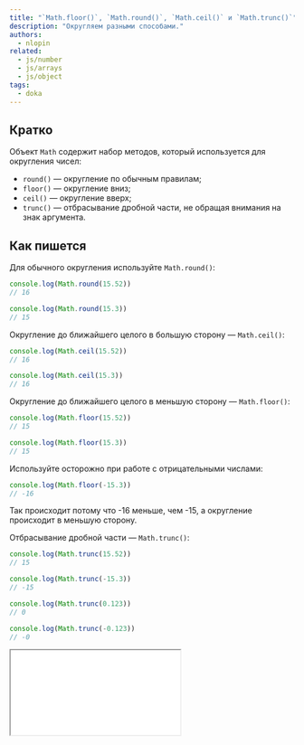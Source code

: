 ```yaml
---
title: "`Math.floor()`, `Math.round()`, `Math.ceil()` и `Math.trunc()`"
description: "Округляем разными способами."
authors:
  - nlopin
related:
  - js/number
  - js/arrays
  - js/object
tags:
  - doka
---
```


## Кратко

Объект `Math` содержит набор методов, который используется для округления чисел:

- `round()` — округление по обычным правилам;
- `floor()` — округление вниз;
- `ceil()` — округление вверх;
- `trunc()` — отбрасывание дробной части, не обращая внимания на знак аргумента.

## Как пишется

Для обычного округления используйте `Math.round()`:

```js
console.log(Math.round(15.52))
// 16

console.log(Math.round(15.3))
// 15
```

Округление до ближайшего целого в большую сторону — `Math.ceil()`:

```js
console.log(Math.ceil(15.52))
// 16

console.log(Math.ceil(15.3))
// 16
```

Округление до ближайшего целого в меньшую сторону — `Math.floor()`:

```js
console.log(Math.floor(15.52))
// 15

console.log(Math.floor(15.3))
// 15
```

Используйте осторожно при работе с отрицательными числами:

```js
console.log(Math.floor(-15.3))
// -16
```

Так происходит потому что -16 меньше, чем -15, а округление происходит в меньшую сторону.

Отбрасывание дробной части — `Math.trunc()`:

```js
console.log(Math.trunc(15.52))
// 15

console.log(Math.trunc(-15.3))
// -15

console.log(Math.trunc(0.123))
// 0

console.log(Math.trunc(-0.123))
// -0
```

<iframe title="Округление" src="demos/Lopinopulos-RzNGZQ/" height="150"></iframe>
